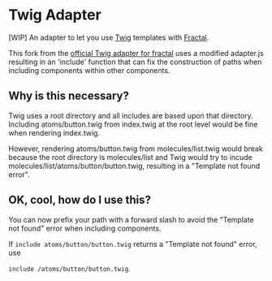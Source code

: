# Twig Adapter

[WIP] An adapter to let you use [Twig](https://github.com/twigjs/twig.js) templates with [Fractal](http://github.com/frctl/fractal).

This fork from the [official Twig adapter for fractal](https://github.com/frctl/twig) uses a modified adapter.js resulting in an 'include' function that can fix the construction of paths when including components within other components.

## Why is this necessary?

Twig uses a root directory and all includes are based upon that directory.
Including atoms/button.twig from index.twig at the root level would be fine when rendering index.twig.

However, rendering atoms/button.twig from molecules/list.twig would break because the root directory is molecules/list and Twig would try to incude molecules/list/atoms/button/button.twig, resulting in a "Template not found error".

## OK, cool, how do I use this?
You can now prefix your path with a forward slash to avoid the "Template not found" error when including components.

If `include atoms/button/button.twig` returns a "Template not found" error, use

`include /atoms/button/button.twig`. 
